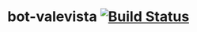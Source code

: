 # bot-valevista [![Build Status](https://travis-ci.org/fmontoto/bot-valevista.svg?branch=master)](https://travis-ci.org/fmontoto/bot-valevista)
